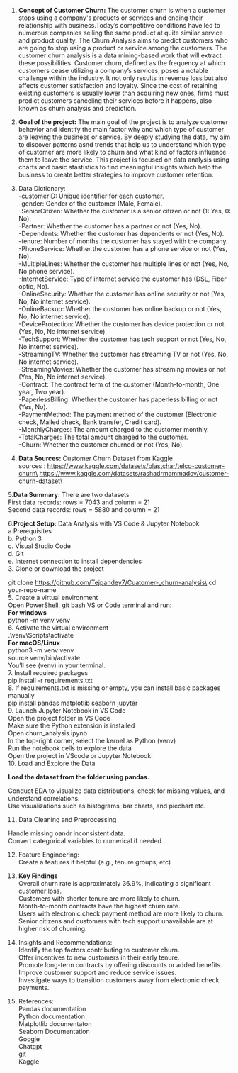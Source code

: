 1. __Concept of Customer Churn:__
The customer churn is when a customer stops using a company's products or services and ending their relationship with business.Today’s competitive conditions have led to numerous companies selling the same product at quite similar service and product quality. The Churn Analysis aims to predict customers who are going to stop using a product or service among the customers. The customer churn analysis is a data mining-based work that will extract these possibilities. Customer churn, defined as the frequency at which customers cease utilizing a company’s services, poses a notable challenge within the  industry. It not only results in revenue loss but also affects customer satisfaction and loyalty. Since the cost of retaining existing customers is usually lower than acquiring new ones, firms must predict customers canceling their services before it happens, also known as churn analysis and prediction.


 2. __Goal of the project:__
 The main goal of the project is to analyze customer behavior and identify the main factor why and which type of customer are leaving the business or service. By deeply studying the data, my aim to discover patterns asnd trends that help us to understand which type of customer are more likely to churn and what kind of factors influence them to leave the service. This project is focused on data analysis using charts and basic stastistics to find meaningful insights which help the business to create better strategies to improve customer retention.

 3. Data Dictionary:\
-customerID: Unique identifier for each customer.\
-gender: Gender of the customer (Male, Female).\
-SeniorCitizen: Whether the customer is a senior citizen or not (1: Yes, 0: No).\
-Partner: Whether the customer has a partner or not (Yes, No).\
-Dependents: Whether the customer has dependents or not (Yes, No).\
-tenure: Number of months the customer has stayed with the company.\
-PhoneService: Whether the customer has a phone service or not (Yes, No).\
-MultipleLines: Whether the customer has multiple lines or not (Yes, No, No phone service).\
-InternetService: Type of internet service the customer has (DSL, Fiber optic, No).\
-OnlineSecurity: Whether the customer has online security or not (Yes, No, No internet service).\
-OnlineBackup: Whether the customer has online backup or not (Yes, No, No internet service).\
-DeviceProtection: Whether the customer has device protection or not (Yes, No, No internet service).\
-TechSupport: Whether the customer has tech support or not (Yes, No, No internet service).\
-StreamingTV: Whether the customer has streaming TV or not (Yes, No, No internet service).\
-StreamingMovies: Whether the customer has streaming movies or not (Yes, No, No internet service).\
-Contract: The contract term of the customer (Month-to-month, One year, Two year).\
-PaperlessBilling: Whether the customer has paperless billing or not (Yes, No).\
-PaymentMethod: The payment method of the customer (Electronic check, Mailed check, Bank transfer, Credit card).\
-MonthlyCharges: The amount charged to the customer monthly.\
-TotalCharges: The total amount charged to the customer.\
-Churn: Whether the customer churned or not (Yes, No).

4. __Data Sources:__
Customer Churn Dataset from  Kaggle\
sources : https://www.kaggle.com/datasets/blastchar/telco-customer-churn\
https://www.kaggle.com/datasets/rashadrmammadov/customer-churn-dataset\

5.__Data Summary:__ There are two datasets\
First data records: rows = 7043 and column = 21\
Second data records: rows = 5880 and column = 21



 6.__Project Setup:__ 
 Data Analysis with VS Code & Jupyter Notebook\
  a.Prerequisites\
 b. Python 3\
 c. Visual Studio Code\
 d. Git \
 e. Internet connection to install dependencies\
3. Clone or download the project

git clone https://github.com/Tejpandey7/Cuatomer-_churn-analysis\
cd your-repo-name\
5. Create a virtual environment\
 Open PowerShell, git bash VS or  Code terminal and run:\
  __For windows__\
 python -m venv venv\
6. Activate the virtual environment\
 .\venv\Scripts\activate\
 __For macOS/Linux__\
 python3 -m venv venv\
source venv/bin/activate\
You’ll see (venv) in your terminal.\
7. Install required packages\
pip install -r requirements.txt\
8. If requirements.txt is missing or empty, you can install basic packages manually\
pip install pandas matplotlib seaborn jupyter\
9.  Launch Jupyter Notebook in VS Code\
 Open the project folder in VS Code\
 Make sure the Python extension is installed\
 Open churn_analysis.ipynb\
 In the top-right corner, select the kernel as Python (venv)\
Run the notebook cells to explore the data\
Open the project in VScode  or Jupyter Notebook.\
10.  Load and Explore the Data


__Load the dataset from the  folder using pandas.__

Conduct  EDA to visualize data  distributions, check for missing values, and understand correlations.\
Use visualizations such as histograms, bar charts, and piechart etc.


11. Data Cleaning and Preprocessing

Handle missing oandr inconsistent data.\
Convert categorical variables to numerical if needed


12.  Feature Engineering:\
Create a features if helpful (e.g., tenure groups, etc)

 14. __Key Findings__\
Overall churn rate is approximately 36.9%, indicating a significant customer loss.\
Customers with shorter tenure are more likely to churn.\
Month-to-month contracts have the highest churn rate.\
Users with electronic check payment method are more likely to churn.\
Senior citizens and customers with tech support unavailable are at higher risk of churning.


13.  Insights and Recommendations:\
Identify the top factors contributing to customer churn.\
Offer incentives  to new customers in their early tenure.\
Promote long-term contracts by offering discounts or added benefits.\
Improve customer support and reduce service issues.\
Investigate ways to transition customers away from electronic check payments.



15.  References:\
Pandas documentation\
Python documentation\
Matplotlib documentaton\
Seaborn Documentation\
Google\
Chatgpt\
git\
Kaggle